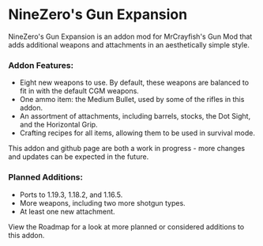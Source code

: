 # NineZero's Gun Expansion
NineZero's Gun Expansion is an addon mod for MrCrayfish's Gun Mod that adds additional weapons and attachments in an aesthetically simple style.

### Addon Features:
* Eight new weapons to use. By default, these weapons are balanced to fit in with the default CGM weapons.
* One ammo item: the Medium Bullet, used by some of the rifles in this addon.
* An assortment of attachments, including barrels, stocks, the Dot Sight, and the Horizontal Grip.
* Crafting recipes for all items, allowing them to be used in survival mode.

This addon and github page are both a work in progress - more changes and updates can be expected in the future.

### Planned Additions:
* Ports to 1.19.3, 1.18.2, and 1.16.5.
* More weapons, including two more shotgun types.
* At least one new attachment.

View the Roadmap for a look at more planned or considered additions to this addon.